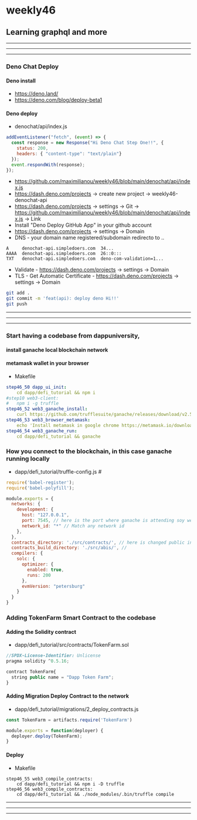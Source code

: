 # weekly46

## Learning graphql and more
-----
-----
-----


### Deno Chat Deploy
#### Deno install

- https://deno.land/
- https://deno.com/blog/deploy-beta1
#### Deno deploy
- denochat/api/index.js
```js
addEventListener("fetch", (event) => {
  const response = new Response("Hi Deno Chat Step One!!", {
    status: 200, 
    headers: { "content-type": "text/plain"}
  });
  event.respondWith(response);
});
```

- https://github.com/maximilianou/weekly46/blob/main/denochat/api/index.js
- https://dash.deno.com/projects -> create new project -> weekly46-denochat-api
- https://dash.deno.com/projects -> settings -> Git -> https://github.com/maximilianou/weekly46/blob/main/denochat/api/index.js -> Link
- Install "Deno Deploy GitHub App" in your github account
- https://dash.deno.com/projects -> settings -> Domain 
- DNS - your domain name registered/subdomain redirecto to .. 
```
A     denochat-api.simpledoers.com  34... 
AAAA  denochat-api.simpledoers.com  26::0::: 
TXT   denochat-api.simpledoers.com  deno-com-validation=1...
```
- Validate - https://dash.deno.com/projects -> settings -> Domain
- TLS - Get Automatic Certificate - https://dash.deno.com/projects -> settings -> Domain

```bash
git add .
git commit -m 'feat(api): deploy deno Hi!!'
git push
```



-----
-----
-----

### Start having a codebase from dappuniversity, 
#### install ganache local blockchain network 
#### metamask wallet in your browser
- Makefile
```yaml
step46_50 dapp_ui_init:
	cd dapp/defi_tutorial && npm i
#step10 web3-client:
#	npm i -g truffle
step46_52 web3_ganache_install:
	curl https://github.com/trufflesuite/ganache/releases/download/v2.5.4/ganache-2.5.4-linux-x86_64.AppImage; mv ganache-2.5.4-linux-x86_64.AppImage /usr/local/bin/; chmod +x /usr/local/bin/ganache-2.5.4-linux-x86_64.AppImage; ln -s /usr/local/bin//usr/local/bin/ganache-2.5.4-linux-x86_64.AppImage /usr/local/bin/ganache;
step46_53 web3_browser_metamask:
	echo 'Install metamask in google chrome https://metamask.io/download.html'
step46_54 web3_ganache_run:
	cd dapp/defi_tutorial && ganache
```
### How you connect to the blockchain, in this case ganache running locally
- dapp/defi_tutorial/truffle-config.js # 
```js
require('babel-register');
require('babel-polyfill');

module.exports = {
  networks: {
    development: {
      host: "127.0.0.1",
      port: 7545, // here is the port where ganache is attending soy we connect
      network_id: "*" // Match any network id
    },
  },
  contracts_directory: './src/contracts/', // here is changed public intentional contracts
  contracts_build_directory: './src/abis/', // 
  compilers: {
    solc: {
      optimizer: {
        enabled: true,
        runs: 200
      },
      evmVersion: "petersburg"
    }
  }
}
```
### Adding TokenFarm Smart Contract to the codebase
#### Adding the Solidity contract
- dapp/defi_tutorial/src/contracts/TokenFarm.sol
```js
//SPDX-License-Identifier: Unlicense
pragma solidity ^0.5.16;

contract TokenFarm{
  string public name = "Dapp Token Farm";
}
```
#### Adding Migration Deploy Contract to the network
- dapp/defi_tutorial/migrations/2_deploy_contracts.js
```js
const TokenFarm = artifacts.require('TokenFarm')

module.exports = function(deployer) {
  deployer.deploy(TokenFarm);
}
```

#### Deploy
- Makefile
```
step46_55 web3_compile_contracts:
	cd dapp/defi_tutorial && npm i -D truffle 
step46_56 web3_compile_contracts:
	cd dapp/defi_tutorial && ./node_modules/.bin/truffle compile
```

-----
-----
-----

